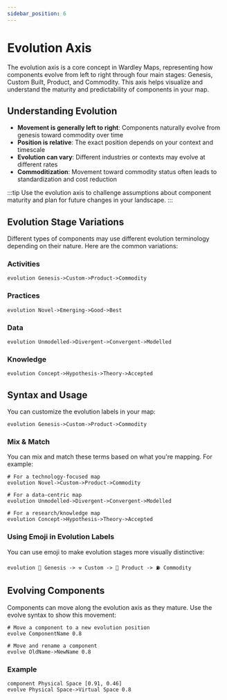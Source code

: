 ```yaml
---
sidebar_position: 6
---
```


# Evolution Axis

The evolution axis is a core concept in Wardley Maps, representing how components evolve from left to right through four main stages: Genesis, Custom Built, Product, and Commodity. This axis helps visualize and understand the maturity and predictability of components in your map.

## Understanding Evolution

- **Movement is generally left to right**: Components naturally evolve from genesis toward commodity over time
- **Position is relative**: The exact position depends on your context and timescale
- **Evolution can vary**: Different industries or contexts may evolve at different rates
- **Commoditization**: Movement toward commodity status often leads to standardization and cost reduction

:::tip
Use the evolution axis to challenge assumptions about component maturity and plan for future changes in your landscape.
:::

## Evolution Stage Variations

Different types of components may use different evolution terminology depending on their nature. Here are the common variations:

### Activities

```text
evolution Genesis->Custom->Product->Commodity
```

### Practices

```text
evolution Novel->Emerging->Good->Best
```

### Data

```text
evolution Unmodelled->Divergent->Convergent->Modelled
```

### Knowledge

```text
evolution Concept->Hypothesis->Theory->Accepted
```

## Syntax and Usage

You can customize the evolution labels in your map:

```text
evolution Genesis->Custom->Product->Commodity
```

### Mix & Match

You can mix and match these terms based on what you're mapping. For example:

```text
# For a technology-focused map
evolution Novel->Custom->Product->Commodity

# For a data-centric map
evolution Unmodelled->Divergent->Convergent->Modelled

# For a research/knowledge map
evolution Concept->Hypothesis->Theory->Accepted
```

### Using Emoji in Evolution Labels

You can use emoji to make evolution stages more visually distinctive:

```text
evolution 🧪 Genesis -> ⚒️ Custom -> 🛒 Product -> ⛽ Commodity
```

## Evolving Components

Components can move along the evolution axis as they mature. Use the evolve syntax to show this movement:

```text
# Move a component to a new evolution position
evolve ComponentName 0.8

# Move and rename a component
evolve OldName->NewName 0.8
```

### Example

```text
component Physical Space [0.91, 0.46]
evolve Physical Space->Virtual Space 0.8
```
